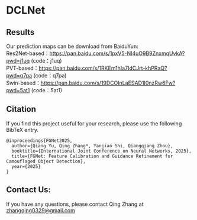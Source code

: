 # DCLNet  
 
## Results   
Our prediction maps can be download from BaiduYun:   
Res2Net-based：https://pan.baidu.com/s/1pxV5-NI4uO9B9ZnxmqUvkA?pwd=j1uq (code：j1uq)   
PVT-based：https://pan.baidu.com/s/1RKEm1hIa7IdCJrt-khPRaQ?pwd=q7pa (code：q7pa)  
Swin-based：https://pan.baidu.com/s/19DCOInLaESAD1I0nzRw6Fw?pwd=5at1 (code：5at1)     

## Citation    
If you find this project useful for your research, please use the following BibTeX entry.  
```
@inproceedings{FGNet2025,
  author={Qiang Yu, Qing Zhang*, Yanjiao Shi, Qiangqiang Zhou},
  booktitle={International Joint Conference on Neural Networks, 2025}, 
  title={FGNet: Feature Calibration and Guidance Refinement for Camouflaged Object Detection}, 
  year={2025}
}
```

## Contact Us:  
If you have any questions, please contact Qing Zhang at zhangqing0329@gmail.com  


 